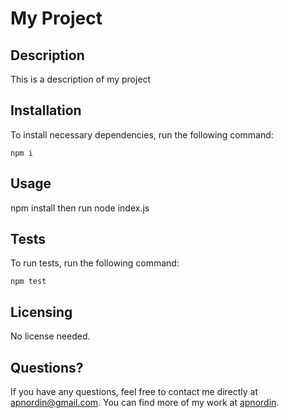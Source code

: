 # My Project

## Description
This is a description of my project

## Installation
To install necessary dependencies, run the following command:
```
npm i
```

## Usage
npm install then run node index.js

## Tests
To run tests, run the following command:
```
npm test
```

## Licensing
No license needed.

## Questions?
If you have any questions, feel free to contact me directly at apnordin@gmail.com. You can find more of my work at [apnordin](https://github.com/apnordin).

